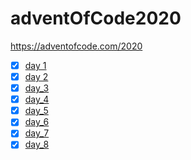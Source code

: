 # adventOfCode2020
https://adventofcode.com/2020

- [x] [day 1](day_1)
- [x] [day 2](day_2)
- [x] [day_3](day_3)
- [x] [day_4](day_4)
- [x] [day_5](day_5)
- [x] [day_6](day_6)
- [x] [day_7](day_7)
- [x] [day_8](day_8)
